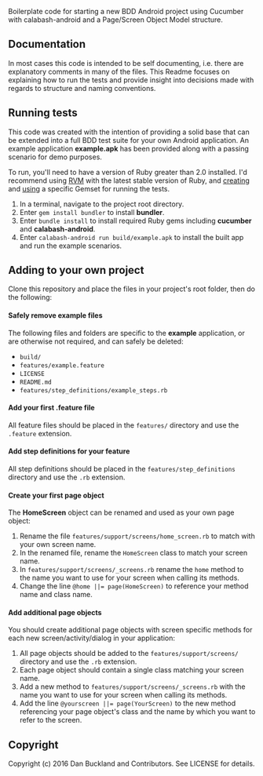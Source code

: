 Boilerplate code for starting a new BDD Android project using Cucumber with
calabash-android and a Page/Screen Object Model structure.


## Documentation

In most cases this code is intended to be self documenting, i.e. there are explanatory comments in many of the files. This Readme focuses on explaining how to run the tests and provide insight into decisions made with regards to structure and naming conventions.

## Running tests

This code was created with the intention of providing a solid base that can be extended into a full BDD test suite for your own Android application. An example application **example.apk** has been provided along with a passing scenario for demo purposes.

To run, you'll need to have a version of Ruby greater than 2.0 installed. I'd recommend using [RVM](https://rvm.io/) with the latest stable version of Ruby, and [creating](https://rvm.io/gemsets/creating) and [using](https://rvm.io/gemsets/using) a specific Gemset for running the tests.

1. In a terminal, navigate to the project root directory.
2. Enter `gem install bundler` to install **bundler**.
3. Enter `bundle install` to install required Ruby gems including **cucumber** and **calabash-android**.
4. Enter `calabash-android run build/example.apk` to install the built app and run the example scenarios.


## Adding to your own project

Clone this repository and place the files in your project's root folder, then do the following:

#### Safely remove example files
The following files and folders are specific to the **example** application, or are otherwise not required, and can safely be deleted:
  * `build/`
  * `features/example.feature`
  * `LICENSE`
  * `README.md`
  * `features/step_definitions/example_steps.rb`

#### Add your first .feature file
All feature files should be placed in the `features/` directory and use the `.feature` extension.

#### Add step definitions for your feature
All step definitions should be placed in the `features/step_definitions` directory and use the `.rb` extension.

#### Create your first page object
The **HomeScreen** object can be renamed and used as your own page object:
  1. Rename the file `features/support/screens/home_screen.rb` to match with your own screen name.
  2. In the renamed file, rename the `HomeScreen` class to match your screen name.
  3. In `features/support/screens/_screens.rb` rename the `home` method to the name you want to use for your screen when calling its methods.
  4. Change the line `@home ||= page(HomeScreen)` to reference your method name and class name.

#### Add additional page objects
You should create additional page objects with screen specific methods for each new screen/activity/dialog in your application:
  1. All page objects should be added to the `features/support/screens/` directory and use the `.rb` extension.
  2. Each page object should contain a single class matching your screen name.
  3. Add a new method to `features/support/screens/_screens.rb` with the name you want to use for your screen when calling its methods.
  4. Add the line `@yourscreen ||= page(YourScreen)` to the new method referencing your page object's class and the name by which you want to refer to the screen.

## Copyright

Copyright (c) 2016 Dan Buckland and Contributors. See LICENSE for details.
